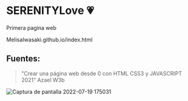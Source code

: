 # SERENITYLove :heartpulse:
Primera pagina web

MelisaIwasaki.github.io/index.html

## Fuentes:
> "Crear una página web desde 0 con HTML CSS3 y JAVASCRIPT 2021" Azael W3b


![Captura de pantalla 2022-07-19 175031](https://user-images.githubusercontent.com/92184167/180661537-16d902fe-b9e6-4089-bc66-8a2d0bc6e3c8.png)






